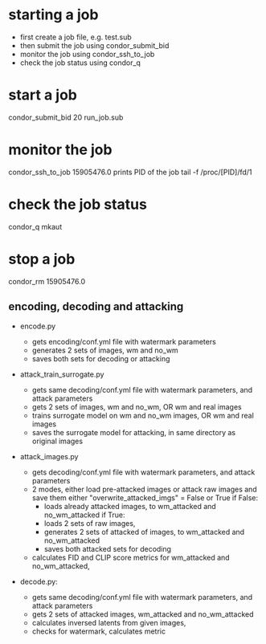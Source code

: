 # starting a job
- first create a job file, e.g. test.sub
- then submit the job using condor_submit_bid <number of bids> <job file>
- monitor the job using condor_ssh_to_job <job id>
- check the job status using condor_q <username>



# start a job 
condor_submit_bid 20 run_job.sub 

# monitor the job
condor_ssh_to_job 15905476.0
prints PID of the job
tail -f /proc/[PID]/fd/1

# check the job status
condor_q mkaut

# stop a job
condor_rm 15905476.0


## encoding, decoding and attacking
- encode.py
    - gets encoding/conf.yml file with watermark parameters
    - generates 2 sets of images, wm and no_wm
    - saves both sets for decoding or attacking

- attack_train_surrogate.py
    - gets same decoding/conf.yml file with watermark parameters, and attack parameters
    - gets 2 sets of images, wm and no_wm, OR wm and real images
    - trains surrogate model on wm and no_wm images, OR wm and real images
    - saves the surrogate model for attacking, in same directory as original images

- attack_images.py
    - gets decoding/conf.yml file with watermark parameters, and attack parameters
    - 2 modes, either load pre-attacked images or attack raw images and save them
        either "overwrite_attacked_imgs" = False or True
        if False:
        - loads already attacked images, to wm_attacked and no_wm_attacked
        if True:
        - loads 2 sets of raw images, 
        - generates 2 sets of attacked of images, to wm_attacked and no_wm_attacked
        - saves both attacked sets for decoding
    - calculates FID and CLIP score metrics for wm_attacked and no_wm_attacked, 

- decode.py:
    - gets same decoding/conf.yml file with watermark parameters, and attack parameters
    - gets 2 sets of attacked images, wm_attacked and no_wm_attacked
    - calculates inversed latents from given images,
    - checks for watermark, calculates metric